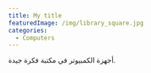 ```yaml
---
title: My title
featuredImage: /img/library_square.jpg
categories:
  - Computers
---
```

أجهزة الكمبيوتر في مكتبة فكرة جيدة.